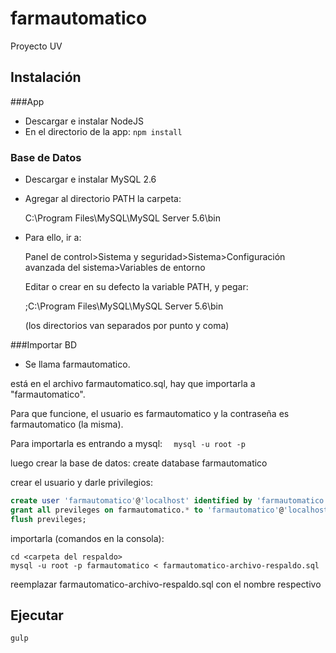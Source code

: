 # farmautomatico
Proyecto UV

## Instalación
###App
* Descargar e instalar NodeJS
* En el directorio de la app: ````npm install````

### Base de Datos
* Descargar e instalar MySQL 2.6
* Agregar al directorio PATH la carpeta:

  C:\Program Files\MySQL\MySQL Server 5.6\bin
* Para ello, ir a:

  Panel de control>Sistema y seguridad>Sistema>Configuración avanzada del sistema>Variables de entorno

  Editar o crear en su defecto la variable PATH, y pegar:

  ;C:\Program Files\MySQL\MySQL Server 5.6\bin

  (los directorios van separados por punto y coma)
  
###Importar BD

* Se llama farmautomatico.

está en el archivo farmautomatico.sql, hay que importarla a "farmautomatico".

Para que funcione, el usuario es farmautomatico y la contraseña es farmautomatico (la misma).

Para importarla es entrando a mysql:
````  mysql -u root -p````

luego crear la base de datos:
create database farmautomatico

crear el usuario y darle privilegios:
````sql
create user 'farmautomatico'@'localhost' identified by 'farmautomatico';
grant all previleges on farmautomatico.* to 'farmautomatico'@'localhost';
flush previleges;
````
importarla (comandos en la consola):
````
cd <carpeta del respaldo>
mysql -u root -p farmautomatico < farmautomatico-archivo-respaldo.sql
````
reemplazar farmautomatico-archivo-respaldo.sql con el nombre respectivo


## Ejecutar

````
gulp
````
